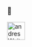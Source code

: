 ###  👋

<a href="https://www.youtube.com/channel/UCuSVXmBcMURyTvbmbcgZalQ?view_as=subscriber">
  <img align="left" alt="andresWeitzel YouTube" width="42px" src="https://cdn.jsdelivr.net/npm/simple-icons@v3/icons/youtube.svg" />
</a>
